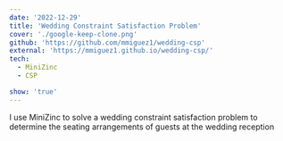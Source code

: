 ```yaml
---
date: '2022-12-29'
title: 'Wedding Constraint Satisfaction Problem'
cover: './google-keep-clone.png'
github: 'https://github.com/mmiguez1/wedding-csp'
external: 'https://mmiguez1.github.io/wedding-csp/'
tech:
  - MiniZinc
  - CSP

show: 'true'
---
```


I use MiniZinc to solve a wedding constraint satisfaction problem to determine the seating arrangements of guests at the wedding reception
